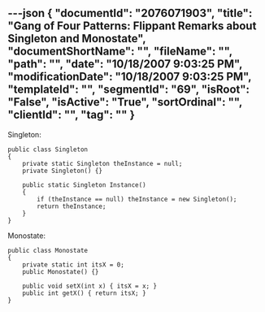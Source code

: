 ---json
{
  "documentId": "2076071903",
  "title": "Gang of Four Patterns: Flippant Remarks about Singleton and Monostate",
  "documentShortName": "",
  "fileName": "",
  "path": "",
  "date": "10/18/2007 9:03:25 PM",
  "modificationDate": "10/18/2007 9:03:25 PM",
  "templateId": "",
  "segmentId": "69",
  "isRoot": "False",
  "isActive": "True",
  "sortOrdinal": "",
  "clientId": "",
  "tag": ""
}
---

Singleton:

    public class Singleton
    {
        private static Singleton theInstance = null;
        private Singleton() {}

        public static Singleton Instance()
        {
            if (theInstance == null) theInstance = new Singleton();
            return theInstance;
        }
    }

Monostate:

    public class Monostate
    {
        private static int itsX = 0;
        public Monostate() {}

        public void setX(int x) { itsX = x; }
        public int getX() { return itsX; }
    }
